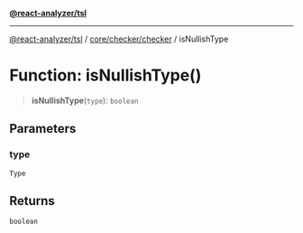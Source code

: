 [**@react-analyzer/tsl**](../../../../README.md)

***

[@react-analyzer/tsl](../../../../README.md) / [core/checker/checker](../README.md) / isNullishType

# Function: isNullishType()

> **isNullishType**(`type`): `boolean`

## Parameters

### type

`Type`

## Returns

`boolean`
